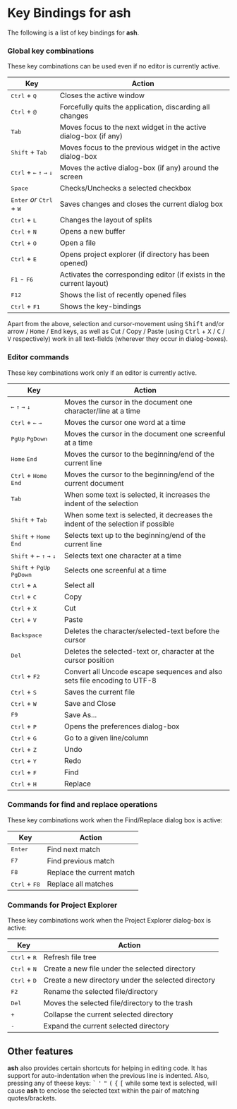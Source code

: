 # Key Bindings for ash

The following is a list of key bindings for **ash**.

### Global key combinations

These key combinations can be used even if no editor is currently active.

| Key | Action |
|-----|--------|
|<kbd>Ctrl</kbd> + <kbd>Q</kbd>|Closes the active window|
|<kbd>Ctrl</kbd> + <kbd>@</kbd>|Forcefully quits the application, discarding all changes|
|<kbd>Tab</kbd>|Moves focus to the next widget in the active dialog-box (if any)|
|<kbd>Shift</kbd> + <kbd>Tab</kbd>|Moves focus to the previous widget in the active dialog-box|
|<kbd>Ctrl</kbd> + <kbd>&#8592;</kbd> <kbd>&#8593;</kbd> <kbd>&#8594;</kbd> <kbd>&#8595;</kbd>|Moves the active dialog-box (if any) around the screen|
|<kbd>Space</kbd>|Checks/Unchecks a selected checkbox|
|<kbd>Enter</kbd> _or_ <kbd>Ctrl</kbd> + <kbd>W</kbd>|Saves changes and closes the current dialog box|
|<kbd>Ctrl</kbd> + <kbd>L</kbd>|Changes the layout of splits|
|<kbd>Ctrl</kbd> + <kbd>N</kbd>|Opens a new buffer|
|<kbd>Ctrl</kbd> + <kbd>O</kbd>|Open a file|
|<kbd>Ctrl</kbd> + <kbd>E</kbd>|Opens project explorer (if directory has been opened)|
|<kbd>F1</kbd> - <kbd>F6</kbd>|Activates the corresponding editor (if exists in the current layout)|
|<kbd>F12</kbd>|Shows the list of recently opened files|
|<kbd>Ctrl</kbd> + <kbd>F1</kbd>|Shows the key-bindings|

Apart from the above, selection and cursor-movement using <kbd>Shift</kbd> and/or arrow / <kbd>Home</kbd> / <kbd>End</kbd> keys, as well as Cut / Copy / Paste (using <kbd>Ctrl</kbd> + <kbd>X</kbd> / <kbd>C</kbd> / <kbd>V</kbd> respectively) work in all text-fields (wherever they occur in dialog-boxes).

### Editor commands

These key combinations work only if an editor is currently active.

| Key | Action |
|-----|--------|
|<kbd>&#8592;</kbd> <kbd>&#8593;</kbd> <kbd>&#8594;</kbd> <kbd>&#8595;</kbd>|Moves the cursor in the document one character/line at a time|
|<kbd>Ctrl</kbd> + <kbd>&#8592;</kbd> <kbd>&#8594;</kbd>|Moves the cursor one word at a time|
|<kbd>PgUp</kbd> <kbd>PgDown</kbd>|Moves the cursor in the document one screenful at a time|
|<kbd>Home</kbd> <kbd>End</kbd>|Moves the cursor to the beginning/end of the current line|
|<kbd>Ctrl</kbd> + <kbd>Home</kbd> <kbd>End</kbd>|Moves the cursor to the beginning/end of the current document|
|<kbd>Tab</kbd>|When some text is selected, it increases the indent of the selection|
|<kbd>Shift</kbd> + <kbd>Tab</kbd>|When some text is selected, it decreases the indent of the selection if possible|
|<kbd>Shift</kbd> + <kbd>Home</kbd> <kbd>End</kbd>|Selects text up to the beginning/end of the current line|
|<kbd>Shift</kbd> + <kbd>&#8592;</kbd> <kbd>&#8593;</kbd> <kbd>&#8594;</kbd> <kbd>&#8595;</kbd>|Selects text one character at a time|
|<kbd>Shift</kbd> + <kbd>PgUp</kbd> <kbd>PgDown</kbd>|Selects one screenful at a time|
|<kbd>Ctrl</kbd> + <kbd>A</kbd>|Select all|
|<kbd>Ctrl</kbd> + <kbd>C</kbd>|Copy|
|<kbd>Ctrl</kbd> + <kbd>X</kbd>|Cut|
|<kbd>Ctrl</kbd> + <kbd>V</kbd>|Paste|
|<kbd>Backspace</kbd>|Deletes the character/selected-text before the cursor|
|<kbd>Del</kbd>|Deletes the selected-text or, character at the cursor position|
|<kbd>Ctrl</kbd> + <kbd>F2</kbd>|Convert all Uncode escape sequences and also sets file encoding to UTF-8|
|<kbd>Ctrl</kbd> + <kbd>S</kbd>|Saves the current file|
|<kbd>Ctrl</kbd> + <kbd>W</kbd>|Save and Close|
|<kbd>F9</kbd>|Save As...|
|<kbd>Ctrl</kbd> + <kbd>P</kbd>|Opens the preferences dialog-box|
|<kbd>Ctrl</kbd> + <kbd>G</kbd>|Go to a given line/column|
|<kbd>Ctrl</kbd> + <kbd>Z</kbd>|Undo|
|<kbd>Ctrl</kbd> + <kbd>Y</kbd>|Redo|
|<kbd>Ctrl</kbd> + <kbd>F</kbd>|Find|
|<kbd>Ctrl</kbd> + <kbd>H</kbd>|Replace|

### Commands for find and replace operations

These key combinations work when the Find/Replace dialog box is active:

| Key | Action |
|-----|--------|
|<kbd>Enter</kbd>|Find next match|
|<kbd>F7</kbd>|Find previous match|
|<kbd>F8</kbd>|Replace the current match|
|<kbd>Ctrl</kbd> + <kbd>F8</kbd>|Replace all matches|

### Commands for Project Explorer

These key combinations work when the Project Explorer dialog-box is active:

| Key | Action |
|-----|--------|
|<kbd>Ctrl</kbd> + <kbd>R</kbd>|Refresh file tree|
|<kbd>Ctrl</kbd> + <kbd>N</kbd>|Create a new file under the selected directory|
|<kbd>Ctrl</kbd> + <kbd>D</kbd>|Create a new directory under the selected directory|
|<kbd>F2</kbd>|Rename the selected file/directory|
|<kbd>Del</kbd>|Moves the selected file/directory to the trash|
|<kbd>+</kbd>|Collapse the current selected directory|
|<kbd>-</kbd>|Expand the current selected directory|

## Other features

**ash** also provides certain shortcuts for helping in editing code. It has support for auto-indentation when the previous line is indented. Also, pressing any of theese keys: <kbd>\`</kbd> <kbd>\'</kbd> <kbd>\"</kbd> <kbd>\(</kbd> <kbd>\{</kbd> <kbd>\[</kbd> while some text is selected, will cause **ash** to enclose the selected text within the pair of matching quotes/brackets.